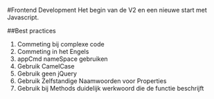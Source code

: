 #Frontend Development
Het begin van de V2 en een nieuwe start met Javascript.

##Best practices
1. Commeting bij complexe code
2. Commeting in het Engels
3. appCmd nameSpace gebruiken
4. Gebruik CamelCase
5. Gebruik geen jQuery
6. Gebruik Zelfstandige Naamwoorden voor Properties
7. Gebruik bij Methods duidelijk werkwoord die de functie beschrijft


